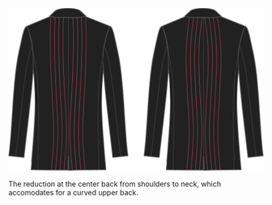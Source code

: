 
![Pinces milieu dos](centerbackdart.svg)

The reduction at the center back from shoulders to neck, which accomodates for a curved upper back.

